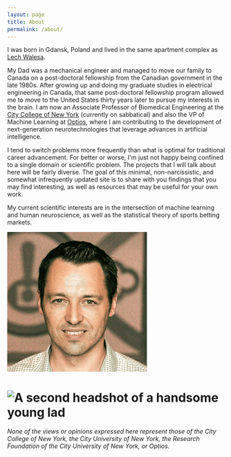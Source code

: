 ```yaml
---
layout: page
title: About
permalink: /about/
---
```


I was born in Gdansk, Poland and lived in the same apartment complex as [Lech Walesa][lech].

My Dad was a mechanical engineer and managed to move our family to Canada on a post-doctoral fellowship from the Canadian
government in the late 1980s. After growing up and doing my graduate studies in electrical engineering in Canada, that same
post-doctoral fellowship program allowed me to move to the United States thirty years later to pursue my interests in the brain.
I am now an Associate Professor of Biomedical Engineering at the [City College of New York][ccny] (currently
on sabbatical) and also the VP of Machine Learning at [Optios][optios], where I am contributing to the development
of next-generation neurotechnologies that leverage advances in artificial intelligence. 

I tend to switch problems more frequently than what is optimal for traditional career advancement. For better or worse, 
I'm just not happy being confined to a single domain or scientific problem. The projects that I will talk about
here will be fairly diverse. The goal of this minimal, non-narcissistic, and somewhat infrequently updated 
site is to share with you findings that you may find interesting, as well as resources that may be useful for 
your own work. 

My current scientific interests are in the intersection of machine learning and human neuroscience, as well as the
statistical theory of sports betting markets. 

![A cropped headshot of a handsome young lad](/docs/assets/JD_optios_edit.gif)
# ![A second headshot of a handsome young lad](/docs/assets/JD_nobkgnd.png)



*None of the views or opinions expressed here represent those of the City College of New York, the City University of New York,
the Research Foundation of the City University of New York, or Optios.* 


[lech]: https://en.wikipedia.org/wiki/Lech_Wa%C5%82%C4%99sa
[ccny]: https://www.ccny.cuny.edu/bme
[optios]: https://optios.ai/